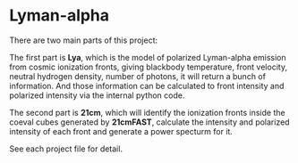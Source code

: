 # Lyman-alpha

There are two main parts of this project:

The first part is $\textbf{Lya}$, which is the model of polarized Lyman-alpha emission from cosmic ionization fronts, giving blackbody temperature, front velocity, neutral hydrogen density, number of photons, it will return a bunch of information. And those information can be calculated to front intensity and polarized intensity via the internal python code.

The second part is $\textbf{21cm}$, which will identify the ionization fronts inside the coeval cubes generated by $\textbf{21cmFAST}$, calculate the intensity and polarized intensity of each front and generate a power specturm for it.

See each project file for detail.
